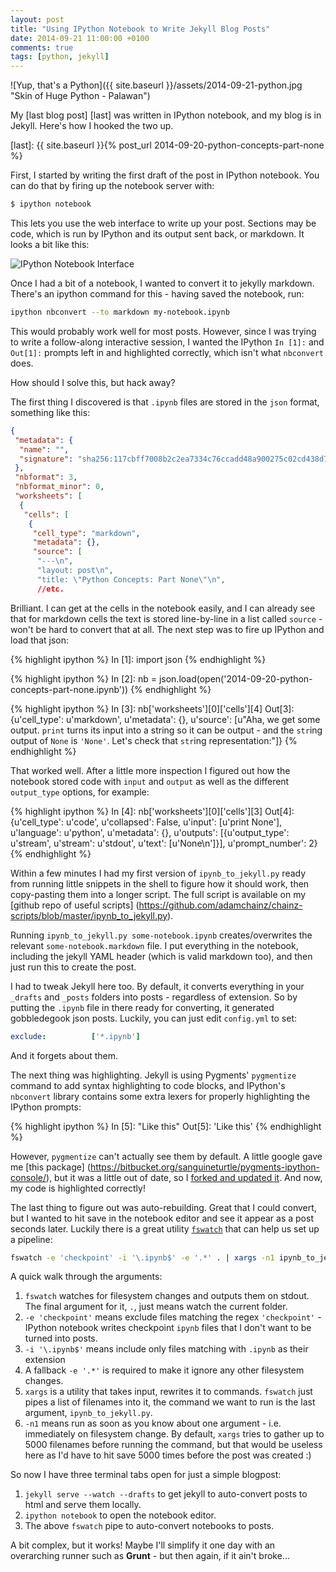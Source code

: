 ```yaml
---
layout: post
title: "Using IPython Notebook to Write Jekyll Blog Posts"
date: 2014-09-21 11:00:00 +0100
comments: true
tags: [python, jekyll]
---
```


![Yup, that's a Python]({{ site.baseurl }}/assets/2014-09-21-python.jpg "Skin of Huge Python - Palawan")

My [last blog post] [last] was written in IPython notebook, and my blog is in Jekyll. Here's how I hooked the two up.

[last]: {{ site.baseurl }}{% post_url 2014-09-20-python-concepts-part-none %}

First, I started by writing the first draft of the post in IPython notebook. You can do that by firing up the notebook server with:

```sh
$ ipython notebook
```

This lets you use the web interface to write up your post. Sections may be code, which is run by IPython and its output sent back, or markdown. It looks a bit like this:

<img src="{{ site.baseurl }}/assets/2014-09-21-ipython-notebook.png" class='screenshot' alt='IPython Notebook Interface'>

Once I had a bit of a notebook, I wanted to convert it to jekylly markdown. There's an ipython command for this - having saved the notebook, run:

```sh
ipython nbconvert --to markdown my-notebook.ipynb
```

This would probably work well for most posts. However, since I was trying to write a follow-along interactive session, I wanted the IPython `In [1]:` and `Out[1]:` prompts left in and highlighted correctly, which isn't what `nbconvert` does.

How should I solve this, but hack away?

The first thing I discovered is that `.ipynb` files are stored in the `json` format, something like this:

```json
{
 "metadata": {
  "name": "",
  "signature": "sha256:117cbff7008b2c2ea7334c76ccadd48a900275c02cd438d7ffd76c030fb87e0b"
 },
 "nbformat": 3,
 "nbformat_minor": 0,
 "worksheets": [
  {
   "cells": [
    {
     "cell_type": "markdown",
     "metadata": {},
     "source": [
      "---\n",
      "layout: post\n",
      "title: \"Python Concepts: Part None\"\n",
      //etc.
```

Brilliant. I can get at the cells in the notebook easily, and I can already see that for markdown cells the text is stored line-by-line in a list called `source` - won't be hard to convert that at all. The next step was to fire up IPython and load that json:

{% highlight ipython %}
In [1]: import json
{% endhighlight %}

{% highlight ipython %}
In [2]: nb = json.load(open('2014-09-20-python-concepts-part-none.ipynb'))
{% endhighlight %}

{% highlight ipython %}
In [3]: nb['worksheets'][0]['cells'][4]
Out[3]: {u'cell_type': u'markdown',
 u'metadata': {},
 u'source': [u"Aha, we get some output. `print` turns its input into a string so it can be output - and the `str`ing output of `None` is `'None'`. Let's check that `str`ing representation:"]}
{% endhighlight %}

That worked well. After a little more inspection I figured out how the notebook stored code with `input` and `output` as well as the different `output_type` options, for example:

{% highlight ipython %}
In [4]: nb['worksheets'][0]['cells'][3]
Out[4]: {u'cell_type': u'code',
 u'collapsed': False,
 u'input': [u'print None'],
 u'language': u'python',
 u'metadata': {},
 u'outputs': [{u'output_type': u'stream',
   u'stream': u'stdout',
   u'text': [u'None\n']}],
 u'prompt_number': 2}
{% endhighlight %}

Within a few minutes I had my first version of `ipynb_to_jekyll.py` ready from running little snippets in the shell to figure how it should work, then copy-pasting them into a longer script. The full script is available on my [github repo of useful scripts] (https://github.com/adamchainz/chainz-scripts/blob/master/ipynb_to_jekyll.py).

Running `ipynb_to_jekyll.py some-notebook.ipynb` creates/overwrites the relevant `some-notebook.markdown` file. I put everything in the notebook, including the jekyll YAML header (which is valid markdown too), and then just run this to create the post.

I had to tweak Jekyll here too. By default, it converts everything in your `_drafts` and `_posts` folders into posts - regardless of extension. So by putting the `.ipynb` file in there ready for converting, it generated gobbledegook json posts. Luckily, you can just edit `config.yml` to set:

```yaml
exclude:          ['*.ipynb']
```

And it forgets about them.

The next thing was highlighting. Jekyll is using Pygments' `pygmentize` command to add syntax highlighting to code blocks, and IPython's `nbconvert` library contains some extra lexers for properly highlighting the IPython prompts:

{% highlight ipython %}
In [5]: "Like this"
Out[5]: 'Like this'
{% endhighlight %}

However, `pygmentize` can't actually see them by default. A little google gave me [this package] (https://bitbucket.org/sanguineturtle/pygments-ipython-console/), but it was a little out of date, so I [forked and updated it](https://bitbucket.org/AdamChainz/pygments-ipython-console). And now, my code is highlighted correctly!

The last thing to figure out was auto-rebuilding. Great that I could convert, but I wanted to hit save in the notebook editor and see it appear as a post seconds later. Luckily there is a great utility [`fswatch`](https://github.com/emcrisostomo/fswatch) that can help us set up a pipeline:

```sh
fswatch -e 'checkpoint' -i '\.ipynb$' -e '.*' . | xargs -n1 ipynb_to_jekyll.py
```

A quick walk through the arguments:

1. `fswatch` watches for filesystem changes and outputs them on stdout. The final argument for it, `.`, just means watch the current folder.
2. `-e 'checkpoint'` means exclude files matching the regex `'checkpoint'` - IPython notebook writes checkpoint `ipynb` files that I don't want to be turned into posts.
3. `-i '\.ipynb$'` means include only files matching with `.ipynb` as their extension
4. A fallback `-e '.*'` is required to make it ignore any other filesystem changes.
5. `xargs` is a utility that takes input, rewrites it to commands. `fswatch` just pipes a list of filenames into it, the command we want to run is the last argument, `ipynb_to_jekyll.py`.
6. `-n1` means run as soon as you know about one argument - i.e. immediately on filesystem change. By default, `xargs` tries to gather up to 5000 filenames before running the command, but that would be useless here as I'd have to hit save 5000 times before the post was created :)

So now I have three terminal tabs open for just a simple blogpost:

1. `jekyll serve --watch --drafts` to get jekyll to auto-convert posts to html and serve them locally.
2. `ipython notebook` to open the notebook editor.
3. The above `fswatch` pipe to auto-convert notebooks to posts.

A bit complex, but it works! Maybe I'll simplify it one day with an overarching runner such as **Grunt** - but then again, if it ain't broke...


